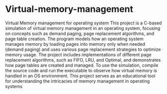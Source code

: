 # Virtual-memory-management
Virtual Memory management for operating system 
This project is a C-based simulation of virtual memory management in an operating system, focusing on concepts such as demand paging, page replacement algorithms, and page table creation. The program models how an operating system manages memory by loading pages into memory only when needed (demand paging) and uses various page replacement strategies to optimize memory usage. The project includes implementations of different page replacement algorithms, such as FIFO, LRU, and Optimal, and demonstrates how page tables are created and managed. To use the simulation, compile the source code and run the executable to observe how virtual memory is handled in an OS environment. This project serves as an educational tool for understanding the intricacies of memory management in operating systems
